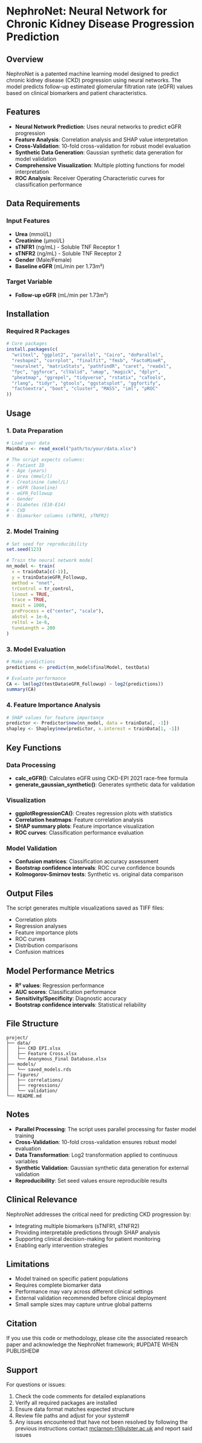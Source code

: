 # NephroNet: Neural Network for Chronic Kidney Disease Progression Prediction

## Overview

NephroNet is a patented machine learning model designed to predict chronic kidney disease (CKD) progression using neural networks. The model predicts follow-up estimated glomerular filtration rate (eGFR) values based on clinical biomarkers and patient characteristics.

## Features

- **Neural Network Prediction**: Uses neural networks to predict eGFR progression
- **Feature Analysis**: Correlation analysis and SHAP value interpretation
- **Cross-Validation**: 10-fold cross-validation for robust model evaluation
- **Synthetic Data Generation**: Gaussian synthetic data generation for model validation
- **Comprehensive Visualization**: Multiple plotting functions for model interpretation
- **ROC Analysis**: Receiver Operating Characteristic curves for classification performance

## Data Requirements

### Input Features
- **Urea** (mmol/L)
- **Creatinine** (µmol/L) 
- **sTNFR1** (ng/mL) - Soluble TNF Receptor 1
- **sTNFR2** (ng/mL) - Soluble TNF Receptor 2
- **Gender** (Male/Female)
- **Baseline eGFR** (mL/min per 1.73m²)

### Target Variable
- **Follow-up eGFR** (mL/min per 1.73m²)

## Installation

### Required R Packages

```r
# Core packages
install.packages(c(
  "writexl", "ggplot2", "parallel", "Cairo", "doParallel",
  "reshape2", "corrplot", "finalfit", "fmsb", "FactoMineR",
  "neuralnet", "matrixStats", "pathfindR", "caret", "readxl",
  "fpc", "ggforce", "clValid", "umap", "magick", "dplyr",
  "pheatmap", "ggrepel", "tidyverse", "rstatix", "caTools",
  "rlang", "tidyr", "gtools", "ggstatsplot", "ggfortify",
  "factoextra", "boot", "cluster", "MASS", "iml", "pROC"
))
```

## Usage

### 1. Data Preparation

```r
# Load your data
MainData <- read_excel("path/to/your/data.xlsx")

# The script expects columns:
# - Patient ID
# - Age (years) 
# - Urea (mmol/l)
# - Creatinine (umol/L)
# - eGFR (baseline)
# - eGFR_Followup
# - Gender
# - Diabetes (E10-E14)
# - CVD
# - Biomarker columns (sTNFR1, sTNFR2)
```

### 2. Model Training

```r
# Set seed for reproducibility
set.seed(123)

# Train the neural network model
nn_model <- train(
  x = trainData[c(-1)],           
  y = trainData$eGFR_Followup,                          
  method = "nnet",                  
  trControl = tr_control,           
  linout = TRUE,                    
  trace = TRUE,                    
  maxit = 1000,     
  preProcess = c("center", "scale"),
  abstol = 1e-6,                   
  reltol = 1e-6,
  tuneLength = 200
)
```

### 3. Model Evaluation

```r
# Make predictions
predictions <- predict(nn_model$finalModel, testData)

# Evaluate performance
CA <- lm(log2(testData$eGFR_Followup) ~ log2(predictions))
summary(CA)
```

### 4. Feature Importance Analysis

```r
# SHAP values for feature importance
predictor <- Predictor$new(nn_model, data = trainData[, -1])
shapley <- Shapley$new(predictor, x.interest = trainData[1, -1])
```

## Key Functions

### Data Processing
- **calc_eGFR()**: Calculates eGFR using CKD-EPI 2021 race-free formula
- **generate_gaussian_synthetic()**: Generates synthetic data for validation

### Visualization
- **ggplotRegressionCA()**: Creates regression plots with statistics
- **Correlation heatmaps**: Feature correlation analysis
- **SHAP summary plots**: Feature importance visualization
- **ROC curves**: Classification performance evaluation

### Model Validation
- **Confusion matrices**: Classification accuracy assessment
- **Bootstrap confidence intervals**: ROC curve confidence bounds
- **Kolmogorov-Smirnov tests**: Synthetic vs. original data comparison

## Output Files

The script generates multiple visualizations saved as TIFF files:
- Correlation plots
- Regression analyses
- Feature importance plots
- ROC curves
- Distribution comparisons
- Confusion matrices

## Model Performance Metrics

- **R² values**: Regression performance
- **AUC scores**: Classification performance
- **Sensitivity/Specificity**: Diagnostic accuracy
- **Bootstrap confidence intervals**: Statistical reliability

## File Structure

```
project/
├── data/
│   ├── CKD EPI.xlsx
│   ├── Feature Cross.xlsx
│   └── Anonymous_Final Database.xlsx
├── models/
│   └── saved_models.rds
├── figures/
│   ├── correlations/
│   ├── regressions/
│   └── validation/
└── README.md
```

## Notes

- **Parallel Processing**: The script uses parallel processing for faster model training
- **Cross-Validation**: 10-fold cross-validation ensures robust model evaluation
- **Data Transformation**: Log2 transformation applied to continuous variables
- **Synthetic Validation**: Gaussian synthetic data generation for external validation
- **Reproducibility**: Set seed values ensure reproducible results

## Clinical Relevance

NephroNet addresses the critical need for predicting CKD progression by:
- Integrating multiple biomarkers (sTNFR1, sTNFR2)
- Providing interpretable predictions through SHAP analysis
- Supporting clinical decision-making for patient monitoring
- Enabling early intervention strategies

## Limitations

- Model trained on specific patient populations
- Requires complete biomarker data
- Performance may vary across different clinical settings
- External validation recommended before clinical deployment
- Small sample sizes may capture untrue global patterns

## Citation

If you use this code or methodology, please cite the associated research paper and acknowledge the NephroNet framework; #UPDATE WHEN PUBLISHED#

## Support

For questions or issues:
1. Check the code comments for detailed explanations
2. Verify all required packages are installed
3. Ensure data format matches expected structure
4. Review file paths and adjust for your system#
5. Any issues encountered that have not been resolved by following the previous instructions contact mclarnon-t1@ulster.ac.uk and report said issues

